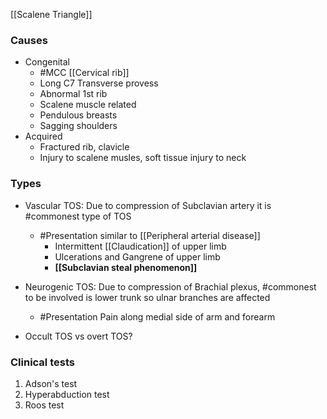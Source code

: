 [[Scalene Triangle]]

### Causes 
- Congenital
	- #MCC  [[Cervical rib]]
	- Long C7 Transverse provess
	- Abnormal 1st rib
	- Scalene muscle related
	- Pendulous breasts
	- Sagging shoulders
- Acquired
	- Fractured rib, clavicle
	- Injury to scalene musles, soft tissue injury to neck

### Types
- Vascular TOS: Due to compression of Subclavian artery it is #commonest type of TOS
	- #Presentation similar to [[Peripheral arterial disease]]
		- Intermittent [[Claudication]] of upper limb
		- Ulcerations and Gangrene of upper limb
		- **[[Subclavian steal phenomenon]]**
- Neurogenic TOS: Due to compression of Brachial plexus, #commonest to be involved is lower trunk so ulnar branches are affected
	- #Presentation Pain along medial side of arm and forearm

- Occult TOS vs overt TOS?

### Clinical tests
1. Adson's test
2. Hyperabduction test
3. Roos test
